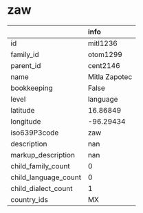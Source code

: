 # zaw
|                      | info          |
|:---------------------|:--------------|
| id                   | mitl1236      |
| family_id            | otom1299      |
| parent_id            | cent2146      |
| name                 | Mitla Zapotec |
| bookkeeping          | False         |
| level                | language      |
| latitude             | 16.86849      |
| longitude            | -96.29434     |
| iso639P3code         | zaw           |
| description          | nan           |
| markup_description   | nan           |
| child_family_count   | 0             |
| child_language_count | 0             |
| child_dialect_count  | 1             |
| country_ids          | MX            |
